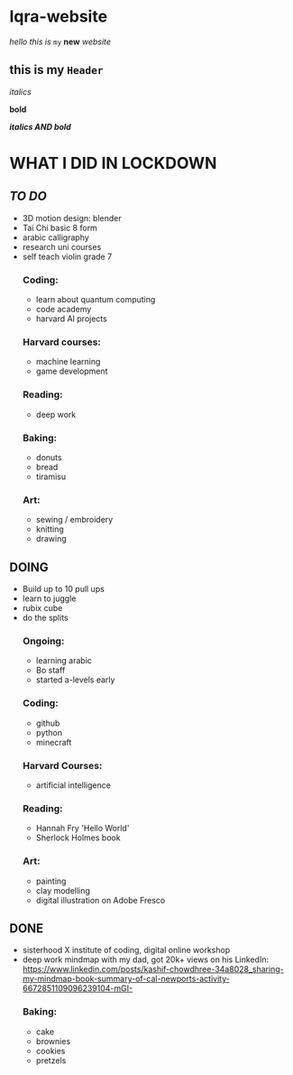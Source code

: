 # Iqra-website

<em>hello this is</em> <code>my</code> **new** <em>website</em>

<h2> this is my <code>Header</code></h2>

<em>italics</em>

**bold**

<strong><em> italics AND bold</em></strong>


# WHAT I DID IN LOCKDOWN
## _TO DO_
- 3D motion design: blender
- Tai Chi basic 8 form
- arabic calligraphy 
- research uni courses
- self teach violin grade 7
  ### Coding:
  - learn about quantum computing
  - code academy
  - harvard AI projects
  ### Harvard courses:
  - machine learning
  - game development
  ### Reading:
  - deep work
  ### Baking:
  - donuts
  - bread
  - tiramisu
  ### Art:
  - sewing / embroidery 
  - knitting 
  - drawing


## DOING 
- Build up to 10 pull ups
- learn to juggle
- rubix cube 
- do the splits
  ### Ongoing:
  - learning arabic
  - Bo staff
  - started a-levels early
  ### Coding:
  - github
  - python
  - minecraft
  ### Harvard Courses:
  - artificial intelligence 
  ### Reading: 
  - Hannah Fry 'Hello World'
  - Sherlock Holmes book
  ### Art:
  - painting
  - clay modelling
  - digital illustration on Adobe Fresco


## DONE 
- sisterhood X institute of coding, digital online workshop
- deep work mindmap with my dad, got 20k+ views on his LinkedIn: 
https://www.linkedin.com/posts/kashif-chowdhree-34a8028_sharing-my-mindmap-book-summary-of-cal-newports-activity-6672851109096239104-mGI-
  ### Baking:
  - cake
  - brownies
  - cookies
  - pretzels 

